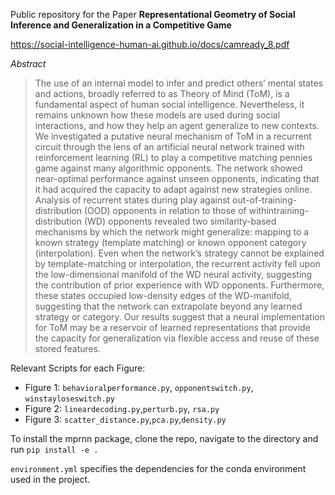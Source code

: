 Public repository for the Paper **Representational Geometry of Social Inference and
Generalization in a Competitive Game**

https://social-intelligence-human-ai.github.io/docs/camready_8.pdf

*Abstract* 
> The use of an internal model to infer and predict others’ mental states and actions, broadly referred to as Theory of Mind (ToM), is a fundamental aspect of human social intelligence. Nevertheless, it remains unknown how these models are used during social interactions, and how they help an agent generalize to new contexts. We investigated a putative neural mechanism of ToM in a recurrent circuit through the lens of an artificial neural network trained with reinforcement learning (RL) to play a competitive matching pennies game against many algorithmic opponents. The network showed near-optimal performance against unseen opponents, indicating that it had acquired the capacity to adapt against new strategies online. Analysis of recurrent states during play against out-of-training-distribution (OOD) opponents in relation to those of withintraining-distribution (WD) opponents revealed two similarity-based mechanisms by which the network might generalize: mapping to a known strategy (template matching) or known opponent category (interpolation). Even when the network’s strategy cannot be explained by template-matching or interpolation, the recurrent activity fell upon the low-dimensional manifold of the WD neural activity, suggesting the contribution of prior experience with WD opponents. Furthermore, these states occupied low-density edges of the WD-manifold, suggesting that the network can extrapolate beyond any learned strategy or category. Our results suggest that a neural implementation for ToM may be a reservoir of learned representations that provide the capacity for generalization via flexible access and reuse of these stored features.


Relevant Scripts for each Figure:
* Figure 1: ```behavioralperformance.py```, ```opponentswitch.py```, ```winstayloseswitch.py```
* Figure 2: ```lineardecoding.py```,```perturb.py```, ```rsa.py```
* Figure 3: ```scatter_distance.py```,```pca.py```,```density.py```

To install the mprnn package, clone the repo, navigate to the directory and run ```pip install -e .```

```environment.yml``` specifies the dependencies for the conda environment used in the project.
